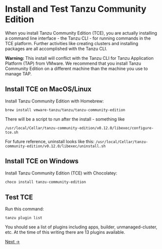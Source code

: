 # Install and Test Tanzu Community Edition

When you install Tanzu Community Edition (TCE), you are actually installing a command line interface - the Tanzu CLI - for
running commands in the TCE platform. Further activities like creating clusters and installing packages are all accomplished
with the Tanzu CLI.

**Warning:** This install will conflict with the Tanzu CLI for Tanzu Application Platform (TAP) from VMware. We recommend
that you install Tanzu Community Edition on a different machine than the machine you use to manage TAP.

## Install TCE on MacOS/Linux

Install Tanzu Community Edition with Homebrew:

```shell
brew install vmware-tanzu/tanzu/tanzu-community-edition
```

There will be a script to run after the install - something like

```shell
/usr/local/Cellar/tanzu-community-edition/v0.12.0/libexec/configure-tce.sh
```

For future reference, uninstall looks like this: `/usr/local/Cellar/tanzu-community-edition/v0.12.0/libexec/uninstall.sh`

## Install TCE on Windows

Install Tanzu Community Edition (TCE) with Chocolatey:

```powershell
choco install tanzu-community-edition
```

## Test TCE

Run this command:

```shell
tanzu plugin list
```

You should see a list of plugins including apps, builder, unmanaged-cluster, etc. At the time of this writing there are 13 plugins available.

[Next -&gt;](01-creating-clusters/)
